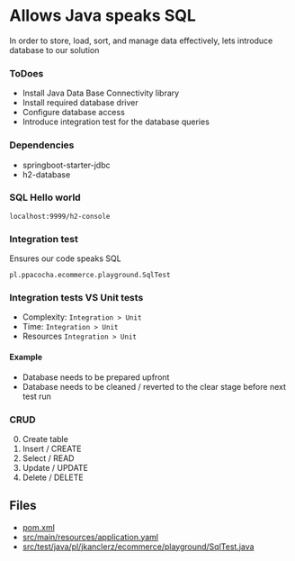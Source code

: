 # Allows Java speaks SQL

In order to store, load, sort, and manage data effectively, lets introduce database to our solution

### ToDoes
- Install Java Data Base Connectivity library
- Install required database driver
- Configure database access
- Introduce integration test for the database queries 

### Dependencies

* springboot-starter-jdbc
* h2-database

### SQL Hello world

`localhost:9999/h2-console`

### Integration test

Ensures our code speaks SQL 

`pl.ppacocha.ecommerce.playground.SqlTest` 

### Integration tests VS Unit tests

* Complexity: `Integration > Unit`
* Time: `Integration > Unit`
* Resources `Integration > Unit`

#### Example

- Database needs to be prepared upfront
- Database needs to be cleaned / reverted to the clear stage before next test run

### CRUD

0. Create table
1. Insert / CREATE
2. Select / READ
3. Update / UPDATE
4. Delete / DELETE

## Files
* [pom.xml](../pom.xml)
* [src/main/resources/application.yaml](../src/main/resources/application.yaml)
* [src/test/java/pl/jkanclerz/ecommerce/playground/SqlTest.java](../src/test/java/pl/ppacocha/ecommerce/playground/SqlTest.java)

